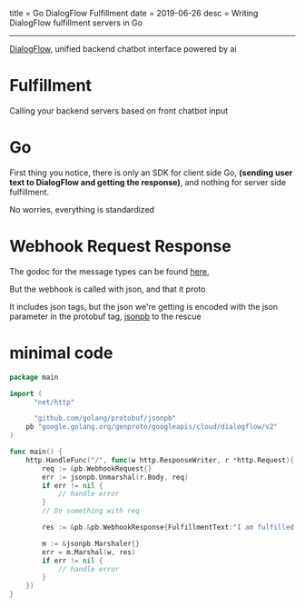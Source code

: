 title = Go DialogFlow Fulfillment
date = 2019-06-26
desc = Writing DialogFlow fulfillment servers in Go

---

[DialogFlow](https://dialogflow.com/),
unified backend chatbot interface powered by ai

# Fulfillment

Calling your backend servers based on front chatbot input

# Go

First thing you notice,
there is only an SDK for client side Go,
**(sending user text to DialogFlow and getting the response)**,
and nothing for server side fulfillment.

No worries,
everything is standardized

# Webhook Request Response

The godoc for the message types can be found [here](https://godoc.org/google.golang.org/genproto/googleapis/cloud/dialogflow/v2),

But the webhook is called with json,
and that it proto

It includes json tags,
but the json we're getting is encoded with the json parameter in the protobuf tag,
[jsonpb](https://godoc.org/github.com/golang/protobuf/jsonpb) to the rescue

# minimal code

```go
package main

import (
	  "net/http"

	  "github.com/golang/protobuf/jsonpb"
    pb "google.golang.org/genproto/googleapis/cloud/dialogflow/v2"
)

func main() {
    http.HandleFunc("/", func(w http.ResponseWriter, r *http.Request){
        req := &pb.WebhookRequest{}
        err := jsonpb.Unmarshal(r.Body, req)
        if err != nil {
            // handle error
        }
        // Do something with req

        res := &pb.&pb.WebhookResponse{FulfillmentText:"I am fulfilled!"}

        m := &jsonpb.Marshaler{}
        err = m.Marshal(w, res)
        if err != nil {
            // handle error
        }
    })
}

```
